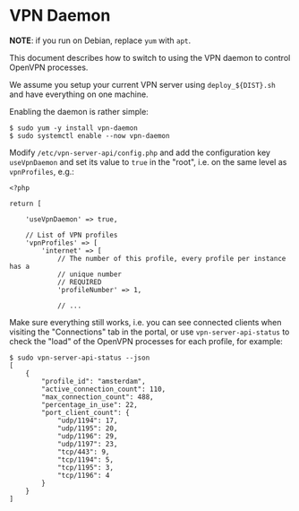 # VPN Daemon

**NOTE**: if you run on Debian, replace `yum` with `apt`.

This document describes how to switch to using the VPN daemon to control 
OpenVPN processes. 

We assume you setup your current VPN server using `deploy_${DIST}.sh` and have 
everything on one machine.

Enabling the daemon is rather simple:

    $ sudo yum -y install vpn-daemon
    $ sudo systemctl enable --now vpn-daemon

Modify `/etc/vpn-server-api/config.php` and add the configuration key 
`useVpnDaemon` and set its value to `true` in the "root", i.e. on the same 
level as `vpnProfiles`, e.g.:

    <?php

    return [

        'useVpnDaemon' => true,

        // List of VPN profiles
        'vpnProfiles' => [
            'internet' => [
                // The number of this profile, every profile per instance has a 
                // unique number
                // REQUIRED
                'profileNumber' => 1,

                // ...

Make sure everything still works, i.e. you can see connected clients when 
visiting the "Connections" tab in the portal, or use `vpn-server-api-status` to
check the "load" of the OpenVPN processes for each profile, for example:

```
$ sudo vpn-server-api-status --json
[
    {
        "profile_id": "amsterdam",
        "active_connection_count": 110,
        "max_connection_count": 488,
        "percentage_in_use": 22,
        "port_client_count": {
            "udp/1194": 17,
            "udp/1195": 20,
            "udp/1196": 29,
            "udp/1197": 23,
            "tcp/443": 9,
            "tcp/1194": 5,
            "tcp/1195": 3,
            "tcp/1196": 4
        }
    }
]
```
